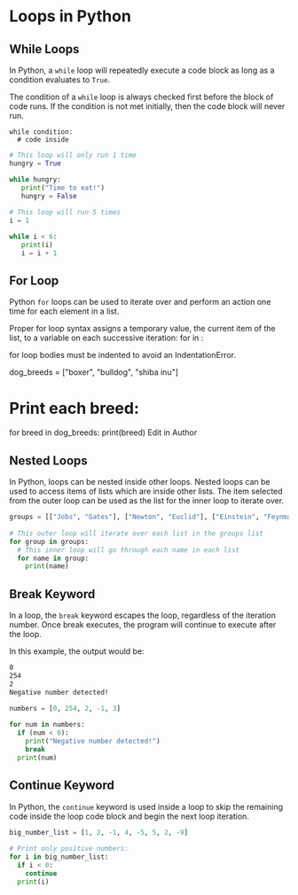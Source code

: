# Loops in Python

## While Loops

In Python, a `while` loop will repeatedly execute a code block as long as a condition evaluates to `True`.

The condition of a `while` loop is always checked first before the block of code runs. If the condition is not met initially, then the code block will never run.

```pseudo
while condition:
  # code inside
```

```py
# This loop will only run 1 time
hungry = True

while hungry:
   print("Time to eat!")
   hungry = False
 
# This loop will run 5 times
i = 1

while i < 6:
   print(i)
   i = i + 1
```

## For Loop

Python `for` loops can be used to iterate over and perform an action one time for each element in a list.

Proper for loop syntax assigns a temporary value, the current item of the list, to a variable on each successive iteration: for <temporary value> in <a list>:

for loop bodies must be indented to avoid an IndentationError.

dog_breeds = ["boxer", "bulldog", "shiba inu"]
 
# Print each breed:
for breed in dog_breeds:
  print(breed)
Edit in Author

## Nested Loops

In Python, loops can be nested inside other loops. Nested loops can be used to access items of lists which are inside other lists. The item selected from the outer loop can be used as the list for the inner loop to iterate over.

```py
groups = [["Jobs", "Gates"], ["Newton", "Euclid"], ["Einstein", "Feynman"]]
 
# This outer loop will iterate over each list in the groups list
for group in groups:
  # This inner loop will go through each name in each list
  for name in group:
    print(name)
```

## Break Keyword

In a loop, the `break` keyword escapes the loop, regardless of the iteration number. Once break executes, the program will continue to execute after the loop.

In this example, the output would be:

```bash
0
254
2
Negative number detected!
```

```py
numbers = [0, 254, 2, -1, 3]
 
for num in numbers:
  if (num < 0):
    print("Negative number detected!")
    break
  print(num)
```

## Continue Keyword

In Python, the `continue` keyword is used inside a loop to skip the remaining code inside the loop code block and begin the next loop iteration.

```py
big_number_list = [1, 2, -1, 4, -5, 5, 2, -9]
 
# Print only positive numbers:
for i in big_number_list:
  if i < 0:
    continue
  print(i)
```